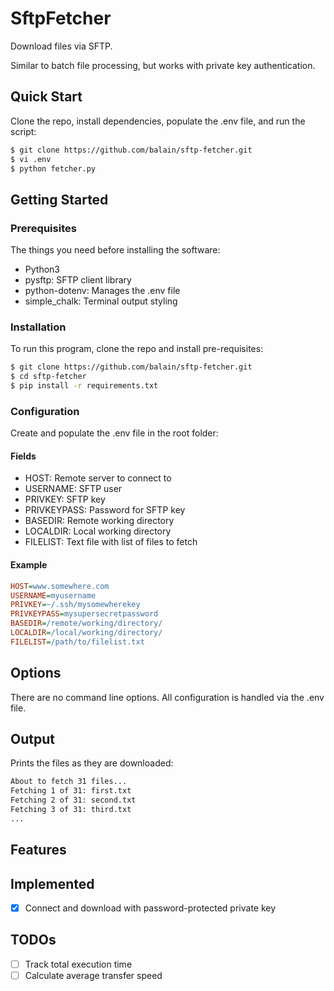 # SftpFetcher

Download files via SFTP.

Similar to batch file processing, but works with private key authentication.

## Quick Start

Clone the repo, install dependencies, populate the .env file, and run the script:

```bash
$ git clone https://github.com/balain/sftp-fetcher.git
$ vi .env
$ python fetcher.py
```

## Getting Started

### Prerequisites

The things you need before installing the software:

* Python3
* pysftp: SFTP client library
* python-dotenv: Manages the .env file
* simple_chalk: Terminal output styling

### Installation

To run this program, clone the repo and install pre-requisites:

```bash
$ git clone https://github.com/balain/sftp-fetcher.git
$ cd sftp-fetcher
$ pip install -r requirements.txt
```

### Configuration

Create and populate the .env file in the root folder:

#### Fields

- HOST: Remote server to connect to
- USERNAME: SFTP user
- PRIVKEY: SFTP key
- PRIVKEYPASS: Password for SFTP key
- BASEDIR: Remote working directory
- LOCALDIR: Local working directory
- FILELIST: Text file with list of files to fetch

#### Example

```ini
HOST=www.somewhere.com
USERNAME=myusername
PRIVKEY=~/.ssh/mysomewherekey
PRIVKEYPASS=mysupersecretpassword
BASEDIR=/remote/working/directory/
LOCALDIR=/local/working/directory/
FILELIST=/path/to/filelist.txt
```

## Options

There are no command line options. All configuration is handled via the .env file.

## Output

Prints the files as they are downloaded:

```bash
About to fetch 31 files...
Fetching 1 of 31: first.txt
Fetching 2 of 31: second.txt
Fetching 3 of 31: third.txt
...
```

## Features

## Implemented
- [x] Connect and download with password-protected private key

## TODOs

- [ ] Track total execution time
- [ ] Calculate average transfer speed
